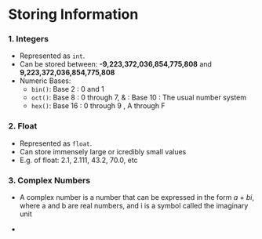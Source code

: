 # Storing Information

### 1. Integers
- Represented as `int`.
- Can be stored between: **-9,223,372,036,854,775,808** and **9,223,372,036,854,775,808**
- Numeric Bases:
  - `bin()`: Base 2 : 0 and 1
  - `oct()`: Base 8 : 0 through 7, & : Base 10 : The usual number system
  - `hex()`: Base 16 : 0 through 9 , A through F
### 2. Float
- Represented as `float`.
- Can store immensely large or icredibly small values
- E.g. of float: 2.1, 2.111, 43.2, 70.0, etc

### 3. Complex Numbers
- A complex number is a number that can be expressed in the form *a + bi*, where a and b are real numbers, and i is a symbol called the imaginary unit
- ```myComplex = 3 +4j
